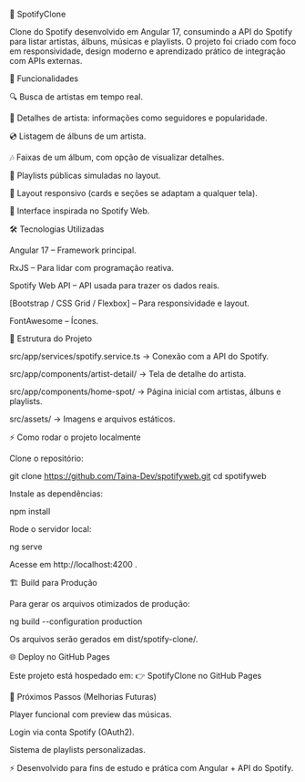 🎵 SpotifyClone

Clone do Spotify desenvolvido em Angular 17, consumindo a API do Spotify para listar artistas, álbuns, músicas e playlists.
O projeto foi criado com foco em responsividade, design moderno e aprendizado prático de integração com APIs externas.

🚀 Funcionalidades

🔍 Busca de artistas em tempo real.

👤 Detalhes de artista: informações como seguidores e popularidade.

💿 Listagem de álbuns de um artista.

🎶 Faixas de um álbum, com opção de visualizar detalhes.

📂 Playlists públicas simuladas no layout.

📱 Layout responsivo (cards e seções se adaptam a qualquer tela).

🎨 Interface inspirada no Spotify Web.

🛠️ Tecnologias Utilizadas

Angular 17
 – Framework principal.

RxJS
 – Para lidar com programação reativa.

Spotify Web API
 – API usada para trazer os dados reais.

[Bootstrap / CSS Grid / Flexbox] – Para responsividade e layout.

FontAwesome
 – Ícones.

📂 Estrutura do Projeto

src/app/services/spotify.service.ts → Conexão com a API do Spotify.

src/app/components/artist-detail/ → Tela de detalhe do artista.

src/app/components/home-spot/ → Página inicial com artistas, álbuns e playlists.

src/assets/ → Imagens e arquivos estáticos.

⚡ Como rodar o projeto localmente

Clone o repositório:

git clone https://github.com/Taina-Dev/spotifyweb.git
cd spotifyweb


Instale as dependências:

npm install


Rode o servidor local:

ng serve


Acesse em http://localhost:4200
.

🏗️ Build para Produção

Para gerar os arquivos otimizados de produção:

ng build --configuration production


Os arquivos serão gerados em dist/spotify-clone/.

🌐 Deploy no GitHub Pages

Este projeto está hospedado em:
👉 SpotifyClone no GitHub Pages

📌 Próximos Passos (Melhorias Futuras)

Player funcional com preview das músicas.

Login via conta Spotify (OAuth2).

Sistema de playlists personalizadas.

⚡ Desenvolvido para fins de estudo e prática com Angular + API do Spotify.
